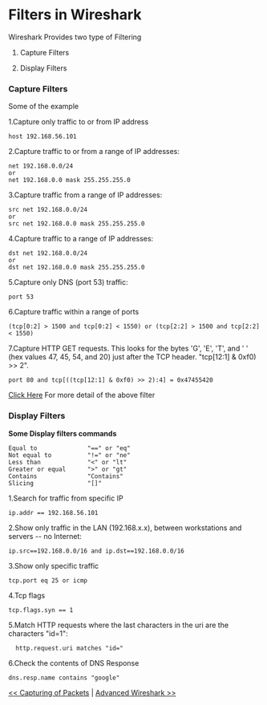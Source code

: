 # Filters in Wireshark
Wireshark Provides two type of Filtering 
 
 1. Capture Filters
 
 2. Display Filters

### Capture Filters
Some of the example 

1.Capture only traffic to or from IP address
```
host 192.168.56.101
```
2.Capture traffic to or from a range of IP addresses:
```
net 192.168.0.0/24
or
net 192.168.0.0 mask 255.255.255.0
```
3.Capture traffic from a range of IP addresses:
```
src net 192.168.0.0/24
or
src net 192.168.0.0 mask 255.255.255.0
```
4.Capture traffic to a range of IP addresses:
```
dst net 192.168.0.0/24
or
dst net 192.168.0.0 mask 255.255.255.0
```
5.Capture only DNS (port 53) traffic:
```
port 53
```
6.Capture traffic within a range of ports
```
(tcp[0:2] > 1500 and tcp[0:2] < 1550) or (tcp[2:2] > 1500 and tcp[2:2] < 1550)
```
7.Capture HTTP GET requests. This looks for the bytes 'G', 'E', 'T', and ' ' (hex values 47, 45, 54, and 20) just after the TCP header. "tcp[12:1] & 0xf0) >> 2".
```
port 80 and tcp[((tcp[12:1] & 0xf0) >> 2):4] = 0x47455420
```
[Click Here](tcpf.md) For more detail of the above filter

### Display Filters
**Some Display filters commands**
```
Equal to              "==" or "eq"
Not equal to          "!=" or "ne"
Less than             "<" or "lt"
Greater or equal      ">" or "gt"
Contains              "Contains"
Slicing               "[]"
```

1.Search for traffic from specific IP
```
ip.addr == 192.168.56.101
```
2.Show only traffic in the LAN (192.168.x.x), between workstations and servers -- no Internet:
```
ip.src==192.168.0.0/16 and ip.dst==192.168.0.0/16
```
3.Show only specific traffic
```
tcp.port eq 25 or icmp
```
4.Tcp flags
```
tcp.flags.syn == 1
```
5.Match HTTP requests where the last characters in the uri are the characters "id=1":
```
  http.request.uri matches "id="
```
6.Check the contents of DNS Response
```
dns.resp.name contains "google"
```

[<< Capturing of Packets](capack.md)   | [Advanced Wireshark >>](advwire.md)
